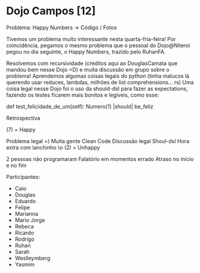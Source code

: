 Dojo Campos [12]
===============

Problema: Happy Numbers -> Código / Fotos

Tivemos um problema muito interessante nesta quarta-fria-feira!
Por coincidência, pegamos o mesmo problema que o pessoal do Dojo@Niteroi pegou no dia seguinte, o Happy Numbers, trazido pelo RuhanFA.

Resolvemos com recursividade (cŕeditos aqui ao DouglasCamata que mandou bem nesse Dojo =D) e muita discussão em grupo sobre o problema!
Aprendemos algumas coisas legais do python (tinha malucos lá querendo usar reduces, lambdas, milhões de list comprehensions… rs)
Uma coisa legal nesse Dojo foi o uso da should-dsl para fazer as expectations, fazendo os testes ficarem mais bonitos e legíveis, como esse:

def test_felicidade_de_um(self):
Numero(1) |should| be_feliz


Retrospectiva

(7) = Happy

Problema legal =)
Muita gente
Clean Code
Discussão legal
Shoul-dsl
Hora extra com lanchinho \o
(2) = Unhappy

2 pessoas não programaram
Falatório em momentos errado
Atraso no início e no fim


Participantes:

* Caio
* Douglas
* Eduardo
* Felipe
* Marianna
* Mario Jorge
* Rebeca
* Ricardo
* Rodrigo
* Ruhan
* Sarah
* Weslleymberg
* Yasmim

